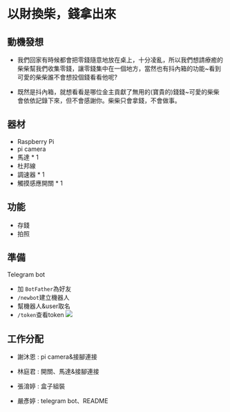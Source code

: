 # 以財換柴，錢拿出來

## 動機發想
* 我們回家有時候都會把零錢隨意地放在桌上，十分凌亂，所以我們想請療癒的柴柴幫我們收集零錢，讓零錢集中在一個地方，當然也有抖內箱的功能~看到可愛的柴柴誰不會想投個錢看看他呢?

* 既然是抖內箱，就想看看是哪位金主貢獻了無用的(寶貴的)錢錢~可愛的柴柴會依依記錄下來，但不會感謝你。柴柴只會拿錢，不會做事。

## 器材
* Raspberry Pi
* pi camera
* 馬達 * 1
* 杜邦線
* 調速器 * 1
* 觸摸感應開關 * 1

## 功能
* 存錢
* 拍照

## 準備
Telegram bot

* 加 `BotFather`為好友
* `/newbot`建立機器人
* 幫機器人&user取名   
* `/token`查看token
![](https://i.imgur.com/jlsATOI.jpg) 
## 工作分配
* 謝沐恩 : pi camera&接腳連接

* 林庭君 : 開關、馬達&接腳連接

* 張淯婷 : 盒子組裝

* 嚴彥婷 : telegram bot、README